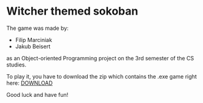 # Witcher themed sokoban

The game was made by:
- Filip Marciniak
- Jakub Beisert 

as an Object-oriented Programming project on the 3rd semester of the CS studies. 

To play it, you have to download the zip which contains the .exe game right here: 
[DOWNLOAD](https://github.com/anras5/Witcher-themed-sokoban/releases/tag/1.1) 

Good luck and have fun!
